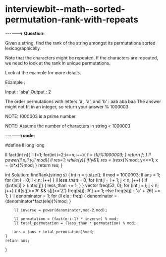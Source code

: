 # interviewbit--math--sorted-permutation-rank-with-repeats


**------> Question:**

Given a string, find the rank of the string amongst its permutations sorted lexicographically. 

Note that the characters might be repeated. If the characters are repeated, we need to look at the rank in unique permutations. 

Look at the example for more details.

Example :

Input : 'aba'
Output : 2

The order permutations with letters 'a', 'a', and 'b' : 
aab
aba
baa
The answer might not fit in an integer, so return your answer % 1000003

NOTE: 1000003 is a prime number

NOTE: Assume the number of characters in string < 1000003


**------>code:**

#define ll long long

ll fact(int n){
    ll f=1; 
    for(int i=2;i<=n;i++){
        f = (f*i)%1000003;
    }
    return f;
}
ll power(ll x,ll y,ll mod){
    ll res=1; 
    while(y){
        if(y&1) res = (res*x)%mod; 
        y>>=1; 
        x = (x*x)%mod;
    }
    return res;
}

int Solution::findRank(string s) {
     int n = s.size(); 
    ll mod = 1000003;
    ll ans = 1;  
    for (int i = 0; i < n; i++) { 
        ll less_than = 0; 
        for (int j = i + 1; j < n; j++) { 
            if ((int)s[i] > (int)s[j]) { 
                less_than += 1; 
            } 
        } 
        vector<int> freq(52, 0); 
        for (int j = i; j < n; j++) { 
            if(s[j]>='A' && s[j]<='Z')
                freq[s[j]-'A'] += 1;
            else
                freq[s[j] - 'a' + 26] += 1; 
        } 
        ll denominator = 1; 
        for (ll ele : freq) {
            denominator = (denominator*fact(ele))%mod; 
        }
        
        ll inverse = power(denominator,mod-2,mod); 
        
        ll permutation = (fact(n-i-1) * inverse) % mod;
        ll total_permutation = (less_than * permutation) % mod;
        
        ans = (ans + total_permutation)%mod; 
    } 
    return ans;
}
